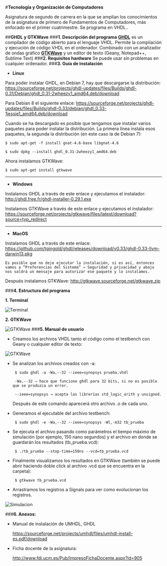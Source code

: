 #**Tecnología y Organización de Computadores**

Asignatura de segundo de carrera en la que se amplían los conocimientos de la asignatura de primero de Fundamentos de Computadores, más enfocado en el primer cuatrimestre. Se programa en VHDL..

##**GHDL y GTKWave**
###**1. Descripción del programa**
**[GHDL](http://ghdl.free.fr/ )** es un compilador de código abierto para el lenguaje VHDL. Permite la compilación y ejecución de código VHDL en el ordenador. Combinado con un analizador de ondas gráfico **[GTKWave](http://gtkwave.sourceforge.net/)** y un editor de texto (Geany, Notepad++, Sublime Text)
###**2. Requisitos hardware**
Se puede usar sin problemas en cualquier ordenador.
###**3. Guía de instalación**
- **Linux**

Para poder instalar GHDL, en Debian 7, hay que descargarse la distribución: 
https://sourceforge.net/projects/ghdl-updates/files/Builds/ghdl-0.31/Debian/ghdl_0.31-2wheezy1_amd64.deb/download

Para Debian 8 el siguiente enlace:
https://sourceforge.net/projects/ghdl-updates/files/Builds/ghdl-0.33/debian/ghdl_0.33-1jessie1_amd64.deb/download 

Cuando se ha descargado es posible que tengamos que instalar varios paquetes para poder instalar la distribución. La primera línea instala esos paquetes, la segunda la distribución (en este caso la de Debian 7):

	$ sudo apt-get -f install gnat-4.6-base libgnat-4.6
	
	$ sudo dpkg --install ghdl_0.31-2wheezy1_amd64.deb 

Ahora instalamos GTKWave:
	
	$ sudo apt-get install gtkwave


----------

 - **Windows**

Instalamos GHDL a través de este enlace y ejecutamos el instalador:
http://ghdl.free.fr/ghdl-installer-0.29.1.exe

Instalamos GTKWave a través de este enlace y ejecutamos el instalador:
https://sourceforge.net/projects/gtkwave/files/latest/download?source=typ_redirect

----------

 - **MacOS**

Instalamos GHDL a través de este enlace: https://github.com/tgingold/ghdl/releases/download/v0.33/ghdl-0.33-llvm-darwin13.pkg

	Es posible que no deje ejecutar la instalación, si es así, entonces vamos a “Preferencias del Sistema” → Seguridad y privacidad y abajo nos saldrá un mensaje para autorizar ese paquete y lo instalamos.

Después instalamos GTKWave:
http://gtkwave.sourceforge.net/gtkwave.zip


###**4. Estructura del programa**

 **1. Terminal**
 
 ![Terminal](https://github.com/LibreLabUCM/LiberarFdI/blob/master/Tecnologia%20y%20Organizacion%20de%20Computadores/images/Terminal.png?raw=true)
 
 **2. GTKWave**
 
![GTKWave](https://github.com/LibreLabUCM/LiberarFdI/blob/master/Tecnologia%20y%20Organizacion%20de%20Computadores/images/GTKWave.png?raw=true)
###**5. Manual de usuario**

 - Creamos los archivos VHDL tanto el código como el testbench con Geany o cualquier editor de texto:
    
![GTKWave](https://github.com/LibreLabUCM/LiberarFdI/blob/master/Tecnologia%20y%20Organizacion%20de%20Computadores/images/Codigo.png?raw=true)

 - Se analizan los archivos creados con -a:

		$ sudo ghdl -a -Wa,--32 --ieee=synopsys prueba.vhdl
	
		-Wa,--32 → hace que funcione ghdl para 32 bits, si no es posible que se produzca un error.
	
		--ieee=synopsys → acepta las librerías std_logic_arith y unsigned.
	
	Después de este comando aparecerá otro archivo .o de cada uno.

 - Generamos el ejecutable del archivo testbench:

		$ sudo ghdl -e -Wa,--32 --ieee=synopsys -Wl,-m32 tb_prueba

 - Se ejecuta el archivo pasando como parámetros el tiempo máximo de simulación (por ejemplo, 150 nano segundos) y el archivo en donde se guardarán los resultados (tb_prueba.vcd):
	
		$ ./tb_prueba --stop-time=150ns --vcd=tb_prueba.vcd

 - Finalmente visualizamos los resultados en GTKWave (también se puede abrir haciendo doble click al archivo .vcd que se encuentra en la carpeta):

		$ gtkwave tb_prueba.vcd

 - Arrastramos los registros a Signals para ver como evolucionan los
   registros.
   
![Simulacion](https://github.com/LibreLabUCM/LiberarFdI/blob/master/Tecnologia%20y%20Organizacion%20de%20Computadores/images/Simulacion.png?raw=true)

###**6. Anexos:**

 - Manual de instalación de UMHDL, GHDL

	https://sourceforge.net/projects/umhdl/files/umhdl-install-es.pdf/download

 - Ficha docente de la asignatura:

	http://www.fdi.ucm.es/Pub/ImpresoFichaDocente.aspx?Id=905
